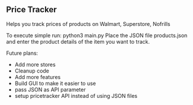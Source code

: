 ## Price Tracker

Helps you track prices of products on Walmart, Superstore, Nofrills

To execute simple run:
python3 main.py
Place the JSON file products.json and enter the product details of the item you want to track.

Future plans:

- Add more stores
- Cleanup code
- Add more features
- Build GUI to make it easier to use
- pass JSON as API parameter
- setup pricetracker API instead of using JSON files
